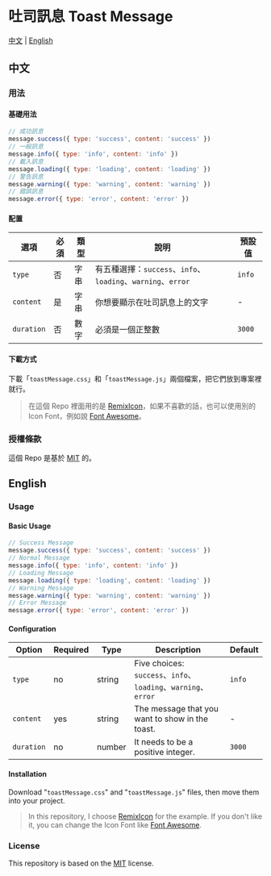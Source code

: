 # 吐司訊息 Toast Message

[中文](#中文) | [English](#English)

## 中文

### 用法

#### 基礎用法

```javascript
// 成功訊息
message.success({ type: 'success', content: 'success' })
// 一般訊息
message.info({ type: 'info', content: 'info' })
// 載入訊息
message.loading({ type: 'loading', content: 'loading' })
// 警告訊息
message.warning({ type: 'warning', content: 'warning' })
// 錯誤訊息
message.error({ type: 'error', content: 'error' })
```

#### 配置

|選項|必須|類型|說明|預設值|
|--|--|--|--|--|
|`type`|否|字串|有五種選擇：`success`、`info`、`loading`、`warning`、`error`|`info`|
|`content`|是|字串|你想要顯示在吐司訊息上的文字|-|
|`duration`|否|數字|必須是一個正整數|`3000`|

#### 下載方式

下載「`toastMessage.css`」和「`toastMessage.js`」兩個檔案，把它們放到專案裡就行。

> 在這個 Repo 裡面用的是 [RemixIcon](https://remixicon.com/)，如果不喜歡的話，也可以使用別的 Icon Font，例如說 [Font Awesome](https://fontawesome.com/search)。

### 授權條款

這個 Repo 是基於 [MIT]([https://choosealicense.com/licenses/mit/](https://github.com/Canis-Infinity/toast-message/blob/main/LICENSE)) 的。

## English

### Usage

#### Basic Usage

```javascript
// Success Message
message.success({ type: 'success', content: 'success' })
// Normal Message
message.info({ type: 'info', content: 'info' })
// Loading Message
message.loading({ type: 'loading', content: 'loading' })
// Warning Message
message.warning({ type: 'warning', content: 'warning' })
// Error Message
message.error({ type: 'error', content: 'error' })
```

#### Configuration

|Option|Required|Type|Description|Default|
|--|--|--|--|--|
|`type`|no|string|Five choices: `success`、`info`、`loading`、`warning`、`error`|`info`|
|`content`|yes|string|The message that you want to show in the toast.|-|
|`duration`|no|number|It needs to be a positive integer.|`3000`|

#### Installation

Download "`toastMessage.css`" and "`toastMessage.js`" files, then move them into your project.

> In this repository, I choose [RemixIcon](https://remixicon.com/) for the example. If you don't like it, you can change  the Icon Font like [Font Awesome](https://fontawesome.com/search).

### License

This repository is based on the [MIT]([https://choosealicense.com/licenses/mit/](https://github.com/Canis-Infinity/toast-message/blob/main/LICENSE)https://github.com/Canis-Infinity/toast-message/blob/main/LICENSE) license.
